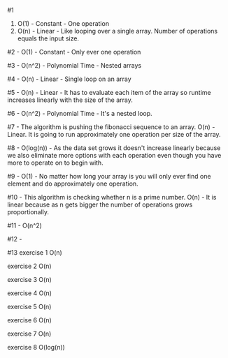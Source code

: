 #1 
  1) O(1) - Constant - One operation
  2) O(n) - Linear - Like looping over a single array.  Number of operations equals the input size.

#2 - O(1) - Constant - Only ever one operation

#3 - O(n^2) - Polynomial Time - Nested arrays

#4 - O(n) - Linear - Single loop on an array

#5 - O(n) - Linear - It has to evaluate each item of the array so runtime increases linearly with the size of the array.

#6 - O(n^2) - Polynomial Time - It's a nested loop.

#7 - The algorithm is pushing the fibonacci sequence to an array. O(n) - Linear.  It is going to run approximately one operation per size of the array.

#8 - O(log(n)) - As the data set grows it doesn't increase linearly because we also eliminate more options with each operation even though you have more to operate on to begin with.

#9 - O(1) - No matter how long your array is you will only ever find one element and do approximately one operation.

#10 - This algorithm is checking whether n is a prime number.  O(n) - It is linear because as n gets bigger the number of operations grows proportionally. 

#11 - O(n^2) 

#12 - 

#13
exercise 1
O(n)

exercise 2
O(n)

exercise 3
O(n)

exercise 4
O(n)

exercise 5
O(n)

exercise 6
O(n)

exercise 7
O(n)

exercise 8
O(log(n))
